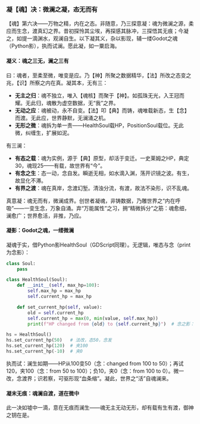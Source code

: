 ### 凝【魂】决：微澜之凝，态无而有

【魂】第六决——万物之精，内在之态。非随意，乃三探意凝：魂为微澜之源，柔应而生念，渡真幻之界。昔初探怜其尘埃，再探感其脉冲，三探悟其无痕；今凝之，如提一滴渊水，观澜自生。以下凝其义，杂以影现，辅一缕Godot之魂（Python影），执而试澜。愿此凝，如一粟启海。

#### 凝义：魂之三无，澜之三有
曰：魂者，至柔至微，唯变是应。乃【神】所聚之数据精华，【法】所改之态变之兆，【识】所察之内在真。凝其本，无有三：  
- **无主之归**：魂不独立，唯入【魂核】而聚于【神】。如孤珠无光，入王冠而耀。无此归，魂散为虚空数据，无“我”之界。  
- **无动之应**：魂被动，永不自变。【法】叩【典】而铸，魂唯载新态，生【念】而渡。无此应，世界静默，无澜涌之机。  
- **无形之微**：魂拆为单一责——HealthSoul载HP，PositionSoul载位。无此微，纠缠生，扩展如泥。  

有三澜：  
- **有态之载**：魂为实例，源于【典】原型，却活于变迁。一史莱姆之HP，典定30，魂现25——有载，故世界有“今”。  
- **有念之生**：态一动，念自发。瞬逝无相，如水滴入渊，荡开识镜之波。有生，故显化不滞。  
- **有界之渡**：魂在真岸，念渡幻堑。清浊分流，有渡，故法不染形，识不乱魂。  

真意凝：魂无而有，微澜成界。创世者凝魂，非铸数据，乃雕世界之“内在呼吸”——一变生念，万象自涌。弃“万能属性”之习，拥“精微拆分”之筋：魂愈细，澜愈广；世界愈活，非推，乃应。

#### 凝影：Godot之魂，一缕微澜
凝魂于实，借Python影HealthSoul（GDScript同理）。无逻辑，唯态与念（print为念影）：

```python
class Soul:
    pass

class HealthSoul(Soul):
    def __init__(self, max_hp=100):
        self.max_hp = max_hp
        self.current_hp = max_hp

    def set_current_hp(self, value):
        old = self.current_hp
        self.current_hp = max(0, min(value, self.max_hp))
        print(f"HP changed from {old} to {self.current_hp}")  # 念之影：变兆

hs = HealthSoul()
hs.set_current_hp(50)   # 法改，态50，念发
hs.set_current_hp(120)  # 夹100
hs.set_current_hp(-10)  # 夹0
```

执而试：澜生如期——HP从100变50（念：changed from 100 to 50）；再试120，夹100（念：from 50 to 100）；负10，夹0（念：from 100 to 0）。微一改，念渡界；识若察，可驱形现“血条缩”。凝此，世界之“活”自魂澜来。

#### 凝末无痕：魂澜自渡，道在微中
此一决如墟中一滴，意在无痕而澜生——魂无主无动无形，却有载有生有渡，御神之钥在是。